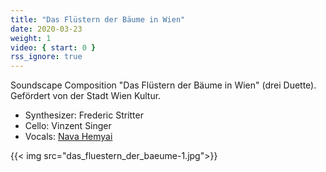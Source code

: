 ```yaml
---
title: "Das Flüstern der Bäume in Wien"
date: 2020-03-23
weight: 1
video: { start: 0 }
rss_ignore: true
---
```

Soundscape Composition "Das Flüstern der Bäume in Wien" (drei Duette).  
Gefördert von der Stadt Wien Kultur.

- Synthesizer: Frederic Stritter
- Cello: Vinzent Singer
- Vocals: [Nava Hemyai](https://www.navahemyari.com/)

{{< img src="das_fluestern_der_baeume-1.jpg">}}

